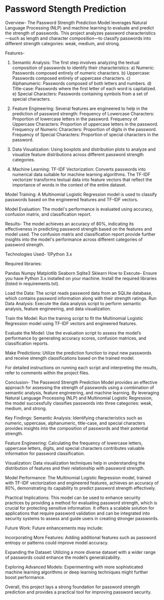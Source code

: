 # Password Stength Prediction

Overview- The Password Strength Prediction Model leverages Natural Language Processing (NLP) and machine learning to evaluate and predict the strength of passwords. This project analyzes password characteristics—such as length and character composition—to classify passwords into different strength categories: weak, medium, and strong.

Features-

1) Semantic Analysis: The first step involves analyzing the textual composition of passwords to identify their characteristics: a) Numeric: Passwords composed entirely of numeric characters. b) Uppercase: Passwords composed entirely of uppercase characters. c) Alphanumeric: Passwords composed of both letters and numbers. d) Title-case: Passwords where the first letter of each word is capitalized. e) Special Characters: Passwords containing symbols from a set of special characters.

2) Feature Engineering: Several features are engineered to help in the prediction of password strength: Frequency of Lowercase Characters: Proportion of lowercase letters in the password. Frequency of Uppercase Characters: Proportion of uppercase letters in the password. Frequency of Numeric Characters: Proportion of digits in the password. Frequency of Special Characters: Proportion of special characters in the password.

3) Data Visualization: Using boxplots and distribution plots to analyze and visualize feature distributions across different password strength categories.

4) Machine Learning: TF-IDF Vectorization: Converts passwords into numerical data suitable for machine learning algorithms. The TF-IDF vectorizer transforms textual data into feature vectors that reflect the importance of words in the context of the entire dataset.

Model Training: A Multinomial Logistic Regression model is used to classify passwords based on the engineered features and TF-IDF vectors.

Model Evaluation: The model's performance is evaluated using accuracy, confusion matrix, and classification report.

Results- The model achieves an accuracy of 80%, indicating its effectiveness in predicting password strength based on the features and model used. The confusion matrix and classification report provide further insights into the model's performance across different categories of password strength.

Technologies Used- 1)Python 3.x

Required libraries:

Pandas
Numpy
Matplotlib
Seaborn
Sqlite3
Sklearn
How to Execute- Ensure you have Python 3.x installed on your machine. Install the required libraries (listed in requirements.txt).

Load the Data: The script reads password data from an SQLite database, which contains password information along with their strength ratings. Run Data Analysis: Execute the data analysis script to perform semantic analysis, feature engineering, and data visualization.

Train the Model: Run the training script to fit the Multinomial Logistic Regression model using TF-IDF vectors and engineered features.

Evaluate the Model: Use the evaluation script to assess the model’s performance by generating accuracy scores, confusion matrices, and classification reports.

Make Predictions: Utilize the prediction function to input new passwords and receive strength classifications based on the trained model.

For detailed instructions on running each script and interpreting the results, refer to comments within the project files.

Conclusion- The Password Strength Prediction Model provides an effective approach for assessing the strength of passwords using a combination of semantic analysis, feature engineering, and machine learning. By leveraging Natural Language Processing (NLP) and Multinomial Logistic Regression, the model successfully classifies passwords into three categories: weak, medium, and strong.

Key Findings: Semantic Analysis: Identifying characteristics such as numeric, uppercase, alphanumeric, title-case, and special characters provides insights into the composition of passwords and their potential strength.

Feature Engineering: Calculating the frequency of lowercase letters, uppercase letters, digits, and special characters contributes valuable information for password classification.

Visualization: Data visualization techniques help in understanding the distribution of features and their relationship with password strength.

Model Performance: The Multinomial Logistic Regression model, trained with TF-IDF vectorization and engineered features, achieves an accuracy of 80%, demonstrating its capability to predict password strength effectively.

Practical Implications: This model can be used to enhance security practices by providing a method for evaluating password strength, which is crucial for protecting sensitive information. It offers a scalable solution for applications that require password validation and can be integrated into security systems to assess and guide users in creating stronger passwords.

Future Work: Future enhancements may include:

Incorporating More Features: Adding additional features such as password entropy or patterns could improve model accuracy.

Expanding the Dataset: Utilizing a more diverse dataset with a wider range of passwords could enhance the model’s generalizability.

Exploring Advanced Models: Experimenting with more sophisticated machine learning algorithms or deep learning techniques might further boost performance.

Overall, this project lays a strong foundation for password strength prediction and provides a practical tool for improving password security.
